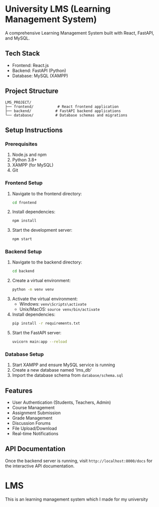 
# University LMS (Learning Management System)

A comprehensive Learning Management System built with React, FastAPI, and MySQL.

## Tech Stack
- Frontend: React.js
- Backend: FastAPI (Python)
- Database: MySQL (XAMPP)

## Project Structure
```
LMS_PROJECT/
├── frontend/           # React frontend application
├── backend/           # FastAPI backend applications
└── database/          # Database schemas and migrations
```

## Setup Instructions

### Prerequisites
1. Node.js and npm
2. Python 3.8+
3. XAMPP (for MySQL)
4. Git

### Frontend Setup
1. Navigate to the frontend directory:
   ```bash
   cd frontend
   ```
2. Install dependencies:
   ```bash
   npm install
   ```
3. Start the development server:
   ```bash
   npm start
   ```

### Backend Setup
1. Navigate to the backend directory:
   ```bash
   cd backend
   ```
2. Create a virtual environment:
   ```bash
   python -m venv venv
   ```
3. Activate the virtual environment:
   - Windows: `venv\Scripts\activate`
   - Unix/MacOS: `source venv/bin/activate`
4. Install dependencies:
   ```bash
   pip install -r requirements.txt
   ```
5. Start the FastAPI server:
   ```bash
   uvicorn main:app --reload
   ```

### Database Setup
1. Start XAMPP and ensure MySQL service is running
2. Create a new database named 'lms_db'
3. Import the database schema from `database/schema.sql`

## Features
- User Authentication (Students, Teachers, Admin)
- Course Management
- Assignment Submission
- Grade Management
- Discussion Forums
- File Upload/Download
- Real-time Notifications

## API Documentation
Once the backend server is running, visit `http://localhost:8000/docs` for the interactive API documentation. 

# LMS
This is an learning management system which I made for my university 

